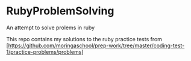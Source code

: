 # RubyProblemSolving
An attempt to solve prolems in ruby

This repo contains my solutions to the ruby practice tests from [https://github.com/moringaschool/prep-work/tree/master/coding-test-1/practice-problems/problems]
